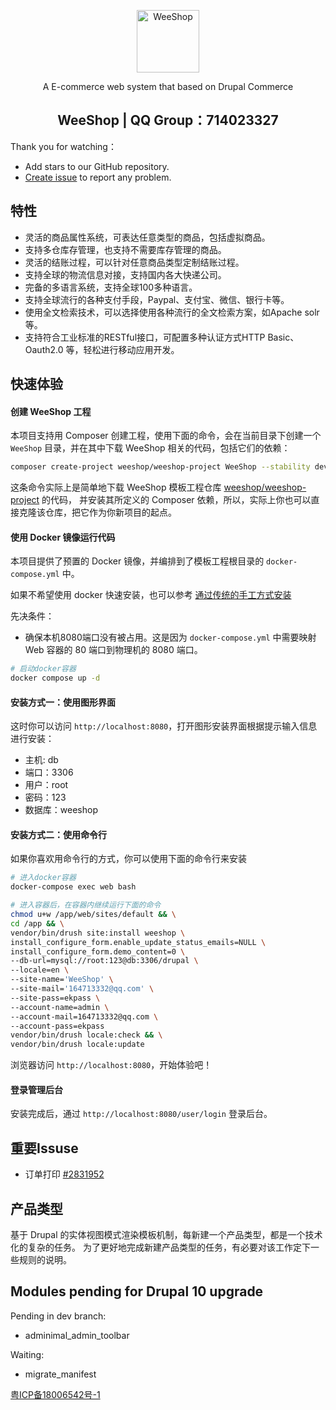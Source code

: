 <p align="center"><a href="https://www.weeshop.org" target="_blank" rel="noopener noreferrer"><img width="100" src="https://avatars2.githubusercontent.com/u/50817500?s=400&u=4014b477b48c6c8a517a0231592a685e019ae807&v=4" alt="WeeShop"></a></p>

<p align="center">A E-commerce web system that based on Drupal Commerce</p>


<h2 align="center"> WeeShop | QQ Group：714023327</h2>

Thank you for watching：
- Add stars to our GitHub repository.
- [Create issue](https://github.com/weeshop/WeeShop/issues/new) to report any problem.


## 特性
- 灵活的商品属性系统，可表达任意类型的商品，包括虚拟商品。
- 支持多仓库存管理，也支持不需要库存管理的商品。
- 灵活的结账过程，可以针对任意商品类型定制结账过程。
- 支持全球的物流信息对接，支持国内各大快递公司。
- 完备的多语言系统，支持全球100多种语言。
- 支持全球流行的各种支付手段，Paypal、支付宝、微信、银行卡等。
- 使用全文检索技术，可以选择使用各种流行的全文检索方案，如Apache solr等。
- 支持符合工业标准的RESTful接口，可配置多种认证方式HTTP Basic、Oauth2.0 等，轻松进行移动应用开发。

## 快速体验

#### 创建 WeeShop 工程

本项目支持用 Composer 创建工程，使用下面的命令，会在当前目录下创建一个 `WeeShop` 目录，并在其中下载 WeeShop 相关的代码，包括它们的依赖：

```bash
composer create-project weeshop/weeshop-project WeeShop --stability dev --no-interaction -vvv
```

这条命令实际上是简单地下载 WeeShop 模板工程仓库 [weeshop/weeshop-project](https://github.com/weeshop/weeshop-project) 的代码，
并安装其所定义的 Composer 依赖，所以，实际上你也可以直接克隆该仓库，把它作为你新项目的起点。

#### 使用 Docker 镜像运行代码

本项目提供了预置的 Docker 镜像，并编排到了模板工程根目录的 `docker-compose.yml` 中。

如果不希望使用 docker 快速安装，也可以参考 [通过传统的手工方式安装](https://www.weeshop.org/user_guide/install.html)

先决条件：
- 确保本机8080端口没有被占用。这是因为 `docker-compose.yml` 中需要映射 Web 容器的 80 端口到物理机的 8080 端口。

```bash
# 启动docker容器
docker compose up -d
```

#### 安装方式一：使用图形界面

这时你可以访问 `http://localhost:8080`，打开图形安装界面根据提示输入信息进行安装：
- 主机: db
- 端口：3306
- 用户：root
- 密码：123
- 数据库：weeshop


#### 安装方式二：使用命令行

如果你喜欢用命令行的方式，你可以使用下面的命令行来安装

```bash
# 进入docker容器
docker-compose exec web bash

# 进入容器后，在容器内继续运行下面的命令
chmod u+w /app/web/sites/default && \
cd /app && \
vendor/bin/drush site:install weeshop \
install_configure_form.enable_update_status_emails=NULL \
install_configure_form.demo_content=0 \
--db-url=mysql://root:123@db:3306/drupal \
--locale=en \
--site-name='WeeShop' \
--site-mail='164713332@qq.com' \
--site-pass=ekpass \
--account-name=admin \
--account-mail=164713332@qq.com \
--account-pass=ekpass
vendor/bin/drush locale:check && \
vendor/bin/drush locale:update
```

浏览器访问 `http://localhost:8080`，开始体验吧！

#### 登录管理后台

安装完成后，通过 `http://localhost:8080/user/login` 登录后台。

## 重要Issuse

- 订单打印 [#2831952](https://www.drupal.org/project/commerce/issues/2831952)

## 产品类型
基于 Drupal 的实体视图模式渲染模板机制，每新建一个产品类型，都是一个技术化的复杂的任务。
为了更好地完成新建产品类型的任务，有必要对该工作定下一些规则的说明。

## Modules pending for Drupal 10 upgrade
Pending in dev branch:
- adminimal_admin_toolbar

Waiting:
- migrate_manifest

[粤ICP备18006542号-1](http://www.beian.miit.gov.cn)
